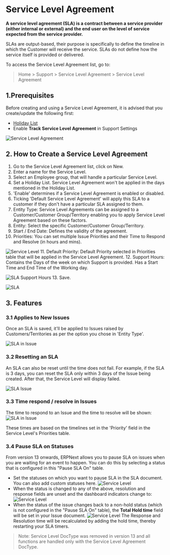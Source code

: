 
# Service Level Agreement


**A service level agreement (SLA) is a contract between a service provider (either internal or external) and the end user on the level of service expected from the service provider.**


SLAs are output-based, their purpose is specifically to define the timeline in which the Customer will receive the service. SLAs do not define how the service itself is provided or delivered.


To access the Service Level Agreement list, go to:



> 
> Home > Support > Service Level Agreement > Service Level Agreement
> 
> 
> 


## 1.Prerequisites


Before creating and using a Service Level Agreement, it is advised that you create/update the following first:


* [Holiday List](/docs/v13/user/manual/en/human-resources/holiday-list)
* Enable **Track Service Level Agreement** in Support Settings


![Service Level Agreement](/files/sla-setting.png)


## 2. How to Create a Service Level Agreement


1. Go to the Service Level Agreement list, click on New.
2. Enter a name for the Service Level.
3. Select an Employee group, that will handle a particular Service Level.
4. Set a Holiday List. Service Level Agreement won't be applied in the days mentioned in the Holiday List.
5. 'Enable' determines if a Service Level Agreement is enabled or disabled.
6. Ticking 'Default Service Level Agreement' will apply this SLA to a customer if they don't have a particular SLA assigned to them.
7. Entity Type: Service Level Agreements can be assigned to a Customer/Customer Group/Territory enabling you to apply Service Level Agreement based on these factors.
8. Entity: Select the specific Customer/Customer Group/Territory.
9. Start / End Date: Defines the validity of the agreement.
10. Priorities: You can set multiple Issue Priorities and their Time to Respond and Resolve (in hours and mins).


![Service Level](/files/priorities.png)
11. Default Priority: Default Priority selected in Priorities table that will be applied in the Service Level Agreement.
12. Support Hours: Contains the Days of the week on which Support is provided. Has a Start Time and End Time of the Working day.


![SLA Support Hours](/files/sla-support-hours.png)
13. Save.


![SLA](/files/sla.png)


## 3. Features


### 3.1 Applies to New Issues


Once an SLA is saved, it'll be applied to Issues raised by Customers/Territories as per the option you chose in 'Entity Type'.


![SLA in Issue](/files/sla-entity-type.png)


### 3.2 Resetting an SLA


An SLA can also be reset until the time does not fail. For example, if the SLA is 3 days, you can reset the SLA only within 3 days of the Issue being created. After that, the Service Level will display failed.


![SLA Issue](/files/reset-sla.gif)


### 3.3 Time respond / resolve in Issues


The time to respond to an Issue and the time to resolve will be shown:
 ![SLA in Issue](/files/sla-in-issue.png)


These times are based on the timelines set in the 'Priority' field in the Service Level's Priorities table.


### 3.4 Pause SLA on Statuses


From version 13 onwards, ERPNext allows you to pause SLA on issues when you are waiting for an event to happen. You can do this by selecting a status that is configured in this "Pause SLA On" table.


* Set the statuses on which you want to pause SLA in the SLA document. You can also add custom statuses here.
![Service Level](/files/pause-sla.png)
* When the status is changed to any of the above, resolution and response fields are unset and the dashboard indicators change to:
![Service Level](/files/hold-indicator.png)
* When the status of the issue changes back to a non-hold status (which is not configured in the "Pause SLA On" table), the **Total Hold time** field will be set in your Issue document.
![Service Level](/files/total-hold-time.png)
The Response and Resolution time will be recalculated by adding the hold time, thereby restarting your SLA timers.



> 
> Note: Service Level DocType was removed in version 13 and all functions are handled only with the Service Level Agreement DocType.
> 
> 
> 


